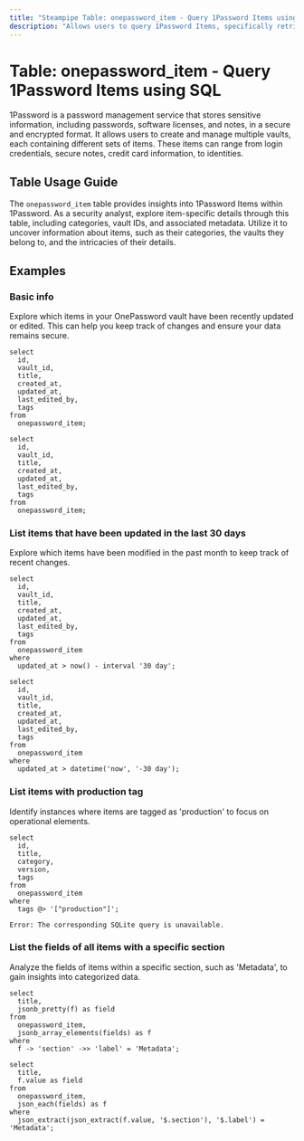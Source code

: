 ```yaml
---
title: "Steampipe Table: onepassword_item - Query 1Password Items using SQL"
description: "Allows users to query 1Password Items, specifically retrieving details about individual items stored in the 1Password vaults."
---
```


# Table: onepassword_item - Query 1Password Items using SQL

1Password is a password management service that stores sensitive information, including passwords, software licenses, and notes, in a secure and encrypted format. It allows users to create and manage multiple vaults, each containing different sets of items. These items can range from login credentials, secure notes, credit card information, to identities.

## Table Usage Guide

The `onepassword_item` table provides insights into 1Password Items within 1Password. As a security analyst, explore item-specific details through this table, including categories, vault IDs, and associated metadata. Utilize it to uncover information about items, such as their categories, the vaults they belong to, and the intricacies of their details.

## Examples

### Basic info
Explore which items in your OnePassword vault have been recently updated or edited. This can help you keep track of changes and ensure your data remains secure.

```sql+postgres
select
  id,
  vault_id,
  title,
  created_at,
  updated_at,
  last_edited_by,
  tags
from
  onepassword_item;
```

```sql+sqlite
select
  id,
  vault_id,
  title,
  created_at,
  updated_at,
  last_edited_by,
  tags
from
  onepassword_item;
```

### List items that have been updated in the last 30 days
Explore which items have been modified in the past month to keep track of recent changes.

```sql+postgres
select
  id,
  vault_id,
  title,
  created_at,
  updated_at,
  last_edited_by,
  tags
from
  onepassword_item
where
  updated_at > now() - interval '30 day';
```

```sql+sqlite
select
  id,
  vault_id,
  title,
  created_at,
  updated_at,
  last_edited_by,
  tags
from
  onepassword_item
where
  updated_at > datetime('now', '-30 day');
```

### List items with production tag
Identify instances where items are tagged as 'production' to focus on operational elements.

```sql+postgres
select
  id,
  title,
  category,
  version,
  tags
from
  onepassword_item
where
  tags @> '["production"]';
```

```sql+sqlite
Error: The corresponding SQLite query is unavailable.
```

### List the fields of all items with a specific section
Analyze the fields of items within a specific section, such as 'Metadata', to gain insights into categorized data.

```sql+postgres
select
  title,
  jsonb_pretty(f) as field
from
  onepassword_item,
  jsonb_array_elements(fields) as f
where
  f -> 'section' ->> 'label' = 'Metadata';
```

```sql+sqlite
select
  title,
  f.value as field
from
  onepassword_item,
  json_each(fields) as f
where
  json_extract(json_extract(f.value, '$.section'), '$.label') = 'Metadata';
```